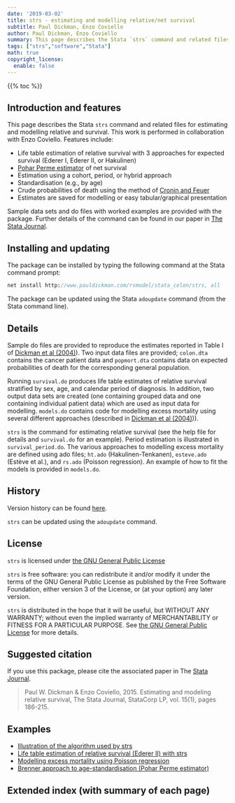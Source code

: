 ```yaml
---
date: '2019-03-02'
title: strs - estimating and modelling relative/net survival
subtitle: Paul Dickman, Enzo Coviello
author: Paul Dickman, Enzo Coviello
summary: This page describes the Stata `strs` command and related files for estimating and modelling relative and survival.
tags: ["strs","software","Stata"]
math: true
copyright_license:
  enable: false
---
```


{{% toc %}}

## Introduction and features
This page describes the Stata `strs` command and related files for estimating and modelling relative and survival. This work is performed in collaboration with Enzo Coviello. Features include:

* Life table estimation of relative survival with 3 approaches for expected survival (Ederer I, Ederer II, or Hakulinen)
* [Pohar Perme estimator](https://doi.org/10.1111/j.1541-0420.2011.01640.x) of net survival
* Estimation using a cohort, period, or hybrid approach
* Standardisation (e.g., by age)
* Crude probabilities of death using the method of [Cronin and Feuer](https://www.ncbi.nlm.nih.gov/pubmed/10861774)
* Estimates are saved for modelling or easy tabular/graphical presentation

Sample data sets and do files with worked examples are provided with the package. Further details of the command can be found in our paper in [The Stata Journal](/pdf/Dickman2015.pdf).

## Installing and updating
The package can be installed by typing the following command at the Stata command prompt:

```stata
net install http://www.pauldickman.com/rsmodel/stata_colon/strs, all
```

The package can be updated using the Stata `adoupdate` command (from the Stata command line).

## Details

Sample do files are provided to reproduce the estimates reported in Table I of [Dickman et al (2004)](/pdf/Dickman2004.pdf)). Two input data files are provided; `colon.dta` contains the cancer patient data and `popmort.dta` contains data on expected probabilities of death for the corresponding general population.

Running `survival.do` produces life table estimates of relative survival stratified by sex, age, and calendar period of diagnosis. In addition, two output data sets are created (one containing grouped data and one containing individual patient data) which are used as input data for modelling. `models.do` contains code for modelling excess mortality using several different approaches (described in [Dickman et al (2004)](/pdf/Dickman2004.pdf))).

`strs` is the command for estimating relative survival (see the help file for details and `survival.do` for an example). Period estimation is illustrated in `survival_period.do`. The various approaches to modelling excess mortality are defined using ado files; `ht.ado` (Hakulinen-Tenkanen), `esteve.ado` (Estève et al.), and `rs.ado` (Poisson regression). An example of how to fit the models is provided in `models.do`.

## History

Version history can be found [here](/software/strs/history/history/).

`strs` can be updated using the `adoupdate` command. 

## License

`strs` is licensed under [the GNU General Public License](https://www.gnu.org/licenses/gpl.html)

`strs` is free software: you can redistribute it and/or modify it under the terms of the GNU General Public License as published by the Free Software Foundation, either version 3 of the License, or (at your option) any later version.

`strs` is distributed in the hope that it will be useful, but WITHOUT ANY WARRANTY; without even the implied warranty of     MERCHANTABILITY or FITNESS FOR A PARTICULAR PURPOSE. See [the GNU General Public License](https://www.gnu.org/licenses/gpl.html) for more details.

## Suggested citation

If you use this package, please cite the associated paper in The [Stata Journal](/pdf/Dickman2015.pdf).

> Paul W. Dickman & Enzo Coviello, 2015. Estimating and modeling relative survival, The Stata Journal, StataCorp LP, vol. 15(1), pages 186-215.

## Examples
- [Illustration of the algorithm used by strs](/software/strs/life_table_algorithm/)
- [Life table estimation of relative survival (Ederer II) with strs](/software/strs/survival/)
- [Modelling excess mortality using Poisson regression](/software/strs/modelling_poisson/)
- [Brenner approach to age-standardisation (Pohar Perme estimator)](/software/strs/age_standardised_net_survival/)

## Extended index (with summary of each page)

